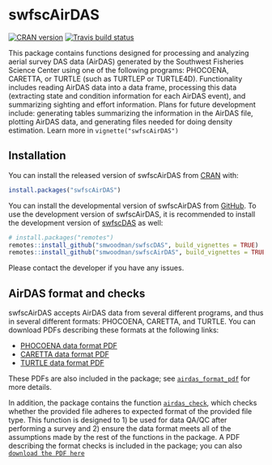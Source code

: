 
<!-- README.md is generated from README.Rmd. Please edit that file -->

# swfscAirDAS

<!-- badges: start -->

[![CRAN
version](http://www.r-pkg.org/badges/version/swfscAirDAS)](https://cran.r-project.org/package=swfscAirDAS)
[![Travis build
status](https://travis-ci.com/smwoodman/swfscAirDAS.svg?branch=master)](https://travis-ci.com/smwoodman/swfscAirDAS)
<!-- [![AppVeyor build status](https://ci.appveyor.com/api/projects/status/github/smwoodman/swfscAirDAS?branch=master&svg=true)](https://ci.appveyor.com/project/smwoodman/swfscAirDAS) -->
<!-- badges: end -->

This package contains functions designed for processing and analyzing
aerial survey DAS data (AirDAS) generated by the Southwest Fisheries
Science Center using one of the following programs: PHOCOENA, CARETTA,
or TURTLE (such as TURTLEP or TURTLE4D). Functionality includes reading
AirDAS data into a data frame, processing this data (extracting state
and condition information for each AirDAS event), and summarizing
sighting and effort information. Plans for future development include:
generating tables summarizing the information in the AirDAS file,
plotting AirDAS data, and generating files needed for doing density
estimation. Learn more in `vignette("swfscAirDAS")`

## Installation

You can install the released version of swfscAirDAS from
[CRAN](https://CRAN.R-project.org) with:

``` r
install.packages("swfscAirDAS")
```

You can install the developmental version of swfscAirDAS from
[GitHub](https://github.com/). To use the development version of
swfscAirDAS, it is recommended to install the development version of
[swfscDAS](https://smwoodman.github.io/swfscDAS/index.html) as well:

``` r
# install.packages("remotes")
remotes::install_github("smwoodman/swfscDAS", build_vignettes = TRUE)
remotes::install_github("smwoodman/swfscAirDAS", build_vignettes = TRUE)
```

Please contact the developer if you have any issues.

## AirDAS format and checks

swfscAirDAS accepts AirDAS data from several different programs, and
thus in several different formats: PHOCOENA, CARETTA, and TURTLE. You
can download PDFs describing these formats at the following links:

  - [PHOCOENA data format
    PDF](https://github.com/smwoodman/swfscAirDAS/blob/master/inst/AirDAS_Format_PHOCOENA.pdf)
  - [CARETTA data format
    PDF](https://github.com/smwoodman/swfscAirDAS/blob/master/inst/AirDAS_Format_CARETTA.pdf)
  - [TURTLE data format
    PDF](https://github.com/smwoodman/swfscAirDAS/blob/master/inst/AirDAS_Format_TURTLE.pdf)

These PDFs are also included in the package; see
[`airdas_format_pdf`](https://smwoodman.github.io/swfscAirDAS/reference/airdas_format_pdf.html)
for more details.

In addition, the package contains the function
[`airdas_check`](https://smwoodman.github.io/swfscAirDAS/reference/airdas_check.html),
which checks whether the provided file adheres to expected format of the
provided file type. This function is designed to 1) be used for data
QA/QC after performing a survey and 2) ensure the data format meets all
of the assumptions made by the rest of the functions in the package. A
PDF describing the format checks is included in the package; you can
also [`download the PDF
here`](https://github.com/smwoodman/swfscAirDAS/blob/master/inst/AirDAS_check.pdf)
